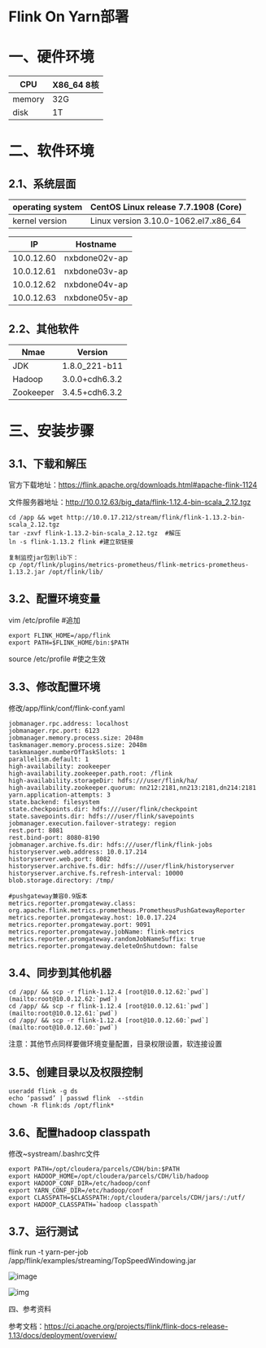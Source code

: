 # Flink On Yarn部署

# 一、硬件环境

| CPU    | X86_64   8核 |
| ------ | ------------ |
| memory | 32G          |
| disk   | 1T           |

 

# 二、软件环境

## 2.1、系统层面

| operating system | CentOS Linux release 7.7.1908 (Core) |
| ---------------- | ------------------------------------ |
| kernel version   | Linux version 3.10.0-1062.el7.x86_64 |

 

| IP         | Hostname      |
| ---------- | ------------- |
| 10.0.12.60 | nxbdone02v-ap |
| 10.0.12.61 | nxbdone03v-ap |
| 10.0.12.62 | nxbdone04v-ap |
| 10.0.12.63 | nxbdone05v-ap |

 

## 2.2、其他软件

| Nmae      | Version        |
| --------- | -------------- |
| JDK       | 1.8.0_221-b11  |
| Hadoop    | 3.0.0+cdh6.3.2 |
| Zookeeper | 3.4.5+cdh6.3.2 |

# 三、安装步骤

## 3.1、下载和解压

官方下载地址：https://flink.apache.org/downloads.html#apache-flink-1124

文件服务器地址：http://10.0.12.63/big_data/flink-1.12.4-bin-scala_2.12.tgz

```
cd /app && wget http://10.0.17.212/stream/flink/flink-1.13.2-bin-scala_2.12.tgz
tar -zxvf flink-1.13.2-bin-scala_2.12.tgz  #解压
ln -s flink-1.13.2 flink #建立软链接

复制监控jar包到lib下：
cp /opt/flink/plugins/metrics-prometheus/flink-metrics-prometheus-1.13.2.jar /opt/flink/lib/
```

 

## 3.2、配置环境变量

  vim /etc/profile #追加  

```
export FLINK_HOME=/app/flink  
export PATH=$FLINK_HOME/bin:$PATH  
```

source /etc/profile #使之生效  

 

## 3.3、修改配置环境

修改/app/flink/conf/flink-conf.yaml

```
jobmanager.rpc.address: localhost
jobmanager.rpc.port: 6123
jobmanager.memory.process.size: 2048m
taskmanager.memory.process.size: 2048m
taskmanager.numberOfTaskSlots: 1
parallelism.default: 1
high-availability: zookeeper
high-availability.zookeeper.path.root: /flink
high-availability.storageDir: hdfs:///user/flink/ha/
high-availability.zookeeper.quorum: nn212:2181,nn213:2181,dn214:2181
yarn.application-attempts: 3
state.backend: filesystem
state.checkpoints.dir: hdfs:///user/flink/checkpoint
state.savepoints.dir: hdfs:///user/flink/savepoints
jobmanager.execution.failover-strategy: region
rest.port: 8081
rest.bind-port: 8080-8190
jobmanager.archive.fs.dir: hdfs:///user/flink/flink-jobs
historyserver.web.address: 10.0.17.214
historyserver.web.port: 8082
historyserver.archive.fs.dir: hdfs:///user/flink/historyserver
historyserver.archive.fs.refresh-interval: 10000
blob.storage.directory: /tmp/

#pushgateway兼容0.9版本
metrics.reporter.promgateway.class: org.apache.flink.metrics.prometheus.PrometheusPushGatewayReporter
metrics.reporter.promgateway.host: 10.0.17.224
metrics.reporter.promgateway.port: 9091
metrics.reporter.promgateway.jobName: flink-metrics
metrics.reporter.promgateway.randomJobNameSuffix: true
metrics.reporter.promgateway.deleteOnShutdown: false
```

 

## 3.4、同步到其他机器

```
cd /app/ && scp -r flink-1.12.4 [root@10.0.12.62:`pwd`](mailto:root@10.0.12.62:`pwd`)  
cd /app/ && scp -r flink-1.12.4 [root@10.0.12.61:`pwd`](mailto:root@10.0.12.61:`pwd`)  
cd /app/ && scp -r flink-1.12.4 [root@10.0.12.60:`pwd`](mailto:root@10.0.12.60:`pwd`)  
```

注意：其他节点同样要做环境变量配置，目录权限设置，软连接设置

 

## 3.5、创建目录以及权限控制

```
useradd flink -g ds 
echo ‘passwd’ | passwd flink  --stdin
chown -R flink:ds /opt/flink*
```

## 3.6、配置hadoop classpath

修改~systream/.bashrc文件

```
export PATH=/opt/cloudera/parcels/CDH/bin:$PATH
export HADOOP_HOME=/opt/cloudera/parcels/CDH/lib/hadoop
export HADOOP_CONF_DIR=/etc/hadoop/conf
export YARN_CONF_DIR=/etc/hadoop/conf
export CLASSPATH=$CLASSPATH:/opt/cloudera/parcels/CDH/jars/:/utf/
export HADOOP_CLASSPATH=`hadoop classpath`
```

## 3.7、运行测试

  flink run -t yarn-per-job  /app/flink/examples/streaming/TopSpeedWindowing.jar  

![image](https://user-images.githubusercontent.com/26212012/211312263-845747e2-544a-45d2-af24-3f8274d2bde8.png)


![img](D:\md\11_flink\01.安装部署\clip_image004.jpg)

 

四、参考资料

参考文档：https://ci.apache.org/projects/flink/flink-docs-release-1.13/docs/deployment/overview/

 

 

